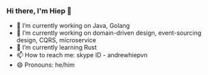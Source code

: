 ### Hi there, I'm Hiep 👋

<!--
**andrewvo148/andrewvo148** is a ✨ _special_ ✨ repository because its `README.md` (this file) appears on your GitHub profile.

Here are some ideas to get you started:

- 🔭 I’m currently working on ...
- 🌱 I’m currently learning ...
- 👯 I’m looking to collaborate on ...
- 🤔 I’m looking for help with ...
- 💬 Ask me about ...
- 📫 How to reach me: ...
- 😄 Pronouns: ...
- ⚡ Fun fact: ...
-->
- 🔭 I’m currently working on Java, Golang 
- 🔭 I’m currently working on domain-driven design, event-sourcing design, CQRS, microservice
- 🌱 I’m currently learning Rust
- 📫 How to reach me: skype ID - andrewhiepvn
- 😄 Pronouns: he/him
